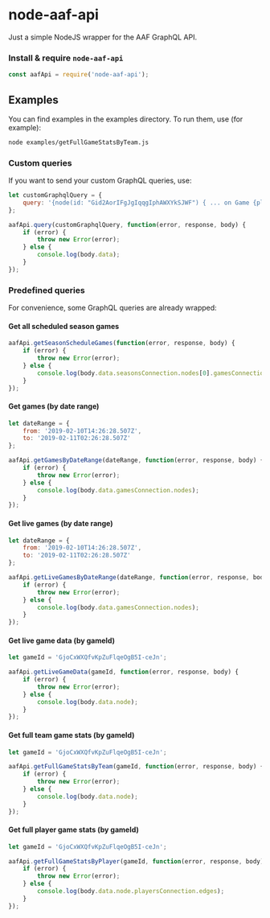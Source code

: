 # node-aaf-api

Just a simple NodeJS wrapper for the AAF GraphQL API.

### Install & require `node-aaf-api`

```js
const aafApi = require('node-aaf-api');
```

## Examples

You can find examples in the examples directory. To run them, use (for example):

```sh
node examples/getFullGameStatsByTeam.js
```

### Custom queries

If you want to send your custom GraphQL queries, use:

```js
let customGraphqlQuery = {
    query: '{node(id: "Gid2AorIFgJgIqqgIphAWXYkSJWF") { ... on Game {playsConnection(first: 1000) {nodes {description}}}}}'
};

aafApi.query(customGraphqlQuery, function(error, response, body) {
    if (error) {
        throw new Error(error);
    } else {
        console.log(body.data);
    }
});
```

### Predefined queries

For convenience, some GraphQL queries are already wrapped:

#### Get all scheduled season games

```js
aafApi.getSeasonScheduleGames(function(error, response, body) {
    if (error) {
        throw new Error(error);
    } else {
        console.log(body.data.seasonsConnection.nodes[0].gamesConnection.nodes);
    }
});
```

#### Get games (by date range)

```js
let dateRange = {
    from: '2019-02-10T14:26:28.507Z',
    to: '2019-02-11T02:26:28.507Z'
};

aafApi.getGamesByDateRange(dateRange, function(error, response, body) {
    if (error) {
        throw new Error(error);
    } else {
        console.log(body.data.gamesConnection.nodes);
    }
});
```

#### Get live games (by date range)

```js
let dateRange = {
    from: '2019-02-10T14:26:28.507Z',
    to: '2019-02-11T02:26:28.507Z'
};

aafApi.getLiveGamesByDateRange(dateRange, function(error, response, body) {
    if (error) {
        throw new Error(error);
    } else {
        console.log(body.data.gamesConnection.nodes);
    }
});
```

#### Get live game data (by gameId)

```js
let gameId = 'GjoCxWXQfvKpZuFlqeOgB5I-ceJn';

aafApi.getLiveGameData(gameId, function(error, response, body) {
    if (error) {
        throw new Error(error);
    } else {
        console.log(body.data.node);
    }
});
```

#### Get full team game stats (by gameId)

```js
let gameId = 'GjoCxWXQfvKpZuFlqeOgB5I-ceJn';

aafApi.getFullGameStatsByTeam(gameId, function(error, response, body) {
    if (error) {
        throw new Error(error);
    } else {
        console.log(body.data.node);
    }
});
```

#### Get full player game stats (by gameId)

```js
let gameId = 'GjoCxWXQfvKpZuFlqeOgB5I-ceJn';

aafApi.getFullGameStatsByPlayer(gameId, function(error, response, body) {
    if (error) {
        throw new Error(error);
    } else {
        console.log(body.data.node.playersConnection.edges);
    }
});
```
